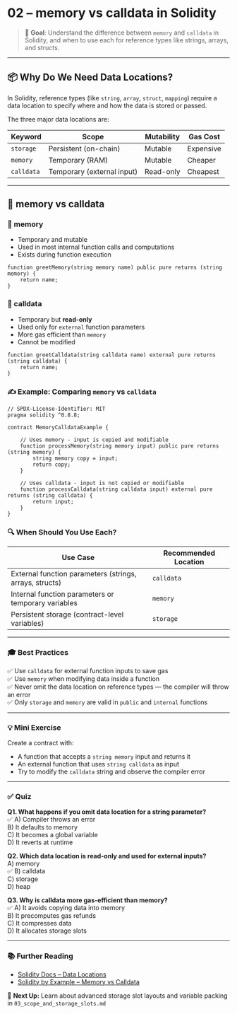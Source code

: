 # 02 – memory vs calldata in Solidity

> 📘 **Goal**: Understand the difference between `memory` and `calldata` in Solidity, and when to use each for reference types like strings, arrays, and structs.

---

## 📦 Why Do We Need Data Locations?

In Solidity, reference types (like `string`, `array`, `struct`, `mapping`) require a data location to specify where and how the data is stored or passed.

The three major data locations are:

| Keyword   | Scope                     | Mutability     | Gas Cost      |
|-----------|---------------------------|----------------|---------------|
| `storage` | Persistent (on-chain)     | Mutable        | Expensive     |
| `memory`  | Temporary (RAM)           | Mutable        | Cheaper       |
| `calldata`| Temporary (external input)| Read-only      | Cheapest      |

---

## 🧠 memory vs calldata

### 🔹 memory
- Temporary and mutable
- Used in most internal function calls and computations
- Exists during function execution

```solidity
function greetMemory(string memory name) public pure returns (string memory) {
    return name;
}
```

### 🔸 calldata

- Temporary but **read-only**
- Used only for `external` function parameters
- More gas efficient than `memory`
- Cannot be modified

```solidity
function greetCalldata(string calldata name) external pure returns (string calldata) {
    return name;
}
```

### ✍️ Example: Comparing `memory` vs `calldata`

```solidity
// SPDX-License-Identifier: MIT
pragma solidity ^0.8.8;

contract MemoryCalldataExample {

    // Uses memory - input is copied and modifiable
    function processMemory(string memory input) public pure returns (string memory) {
        string memory copy = input;
        return copy;
    }

    // Uses calldata - input is not copied or modifiable
    function processCalldata(string calldata input) external pure returns (string calldata) {
        return input;
    }
}
```

### 🔍 When Should You Use Each?

| Use Case                                      | Recommended Location |
|----------------------------------------------|-----------------------|
| External function parameters (strings, arrays, structs) | `calldata`            |
| Internal function parameters or temporary variables     | `memory`              |
| Persistent storage (contract-level variables)           | `storage`             |

---

### 🎓 Best Practices

✅ Use `calldata` for external function inputs to save gas  
✅ Use `memory` when modifying data inside a function  
✅ Never omit the data location on reference types — the compiler will throw an error  
✅ Only `storage` and `memory` are valid in `public` and `internal` functions  

---

### 💡 Mini Exercise

Create a contract with:

- A function that accepts a `string memory` input and returns it
- An external function that uses `string calldata` as input
- Try to modify the `calldata` string and observe the compiler error

---

### ✅ Quiz

**Q1. What happens if you omit data location for a string parameter?**  
✅ A) Compiler throws an error  
B) It defaults to memory  
C) It becomes a global variable  
D) It reverts at runtime  

**Q2. Which data location is read-only and used for external inputs?**  
A) memory  
✅ B) calldata  
C) storage  
D) heap  

**Q3. Why is calldata more gas-efficient than memory?**  
✅ A) It avoids copying data into memory  
B) It precomputes gas refunds  
C) It compresses data  
D) It allocates storage slots  

---

### 📚 Further Reading

- [Solidity Docs – Data Locations](https://docs.soliditylang.org/en/latest/types.html#data-location)
- [Solidity by Example – Memory vs Calldata](https://solidity-by-example.org/data-locations/)

🎉 **Next Up:** Learn about advanced storage slot layouts and variable packing in `03_scope_and_storage_slots.md`
